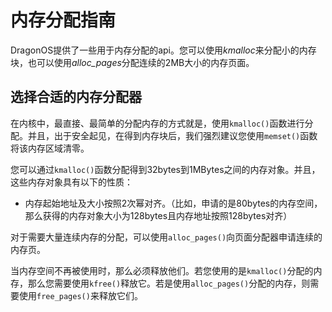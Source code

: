 # 内存分配指南

DragonOS提供了一些用于内存分配的api。您可以使用*kmalloc*来分配小的内存块，也可以使用*alloc_pages*分配连续的2MB大小的内存页面。

## 选择合适的内存分配器

在内核中，最直接、最简单的分配内存的方式就是，使用`kmalloc()`函数进行分配。并且，出于安全起见，在得到内存块后，我们强烈建议您使用`memset()`函数将该内存区域清零。

您可以通过`kmalloc()`函数分配得到32bytes到1MBytes之间的内存对象。并且，这些内存对象具有以下的性质：

- 内存起始地址及大小按照2次幂对齐。（比如，申请的是80bytes的内存空间，那么获得的内存对象大小为128bytes且内存地址按照128bytes对齐）

对于需要大量连续内存的分配，可以使用`alloc_pages()`向页面分配器申请连续的内存页。

当内存空间不再被使用时，那么必须释放他们。若您使用的是`kmalloc()`分配的内存，那么您需要使用`kfree()`释放它。若是使用`alloc_pages()`分配的内存，则需要使用`free_pages()`来释放它们。

